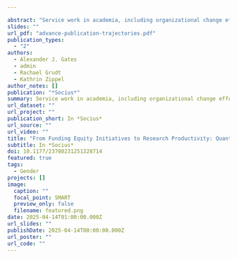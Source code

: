 ```yaml
---

abstract: "Service work in academia, including organizational change efforts, often competes with time for research, potentially affecting academic careers (tenure, promotion, and pay) through slowed publication productivity. However, little is known about how involvement in such efforts affects publication strategies or whether external funding mitigates the potentially negative impacts on research activity. The authors examine changes in publication trajectories among academics participating in the National Science Foundation ADVANCE program, an externally funded gender equity initiative. Using bibliometric data and a matched sample, the authors find that scholars involved in ADVANCE awards published significantly more articles within the first four years after receiving funding. This increase cannot be fully attributed to shifts in research focus, such as publications on gender, or changes in collaboration patterns. Instead, ADVANCE resources created a spillover effect, boosting publications in gender equity while also enhancing productivity in scholars’ primary research areas. These findings suggest that external and institutional resource allocation can offset the additional burdens associated with organizational change work, enabling academics to maintain active research careers while contributing to sustainable change initiatives. This highlights the critical role of robust resource provision in supporting faculty members engaged in organizational change."
slides: ""
url_pdf: "advance-publication-trajectories.pdf"
publication_types:
  - "2"
authors:
  - Alexander J. Gates
  - admin
  - Rachael Grudt
  - Kathrin Zippel
author_notes: []
publication: "*Socius*"
summary: Service work in academia, including organizational change efforts, often competes with time for research, potentially affecting academic careers (tenure, promotion, and pay) through slowed publication productivity. The authors examine changes in publication trajectories among academics participating in the National Science Foundation ADVANCE program, finding that scholars involved in ADVANCE awards published significantly more articles within the first four years after receiving funding.
url_dataset: ""
url_project: ""
publication_short: In *Socius*
url_source: ""
url_video: ""
title: "From Funding Equity Initiatives to Research Productivity: Quantifying the Impact of NSF ADVANCE Awards on Recipients’ Publication Trajectories"
subtitle: In *Socius*
doi: 10.1177/23780231251328714
featured: true
tags:
  - Gender
projects: []
image:
  caption: ""
  focal_point: SMART
  preview_only: false
  filename: featured.png
date: 2025-04-14T01:00:00.000Z
url_slides: ""
publishDate: 2025-04-14T00:00:00.000Z
url_poster: ""
url_code: ""
---
```


